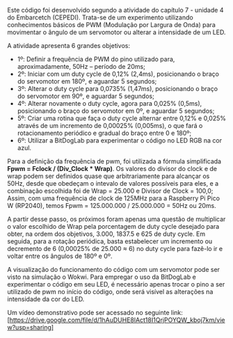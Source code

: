 Este código foi desenvolvido segundo a atividade do capítulo 7 - unidade 4 do Embarcetch (CEPEDI). Trata-se de um experimento utilizando conhecimentos básicos de PWM (Modulação por Largura de Onda) para movimentar o ângulo de um servomotor ou alterar a intensidade de um LED.

A atividade apresenta 6 grandes objetivos:
- 1º: Definir a frequência de PWM do pino utilizado para, aproximadamente, 50Hz – período de 20ms;
- 2º: Iniciar com um duty cycle de 0,12% (2,4ms), posicionando o braço do servomotor em 180º, e aguardar 5 segundos;
- 3º: Alterar o duty cycle para 0,0735% (1,47ms), posicionando o braço do servomotor em 90º, e aguardar 5 segundos;
- 4º: Alterar novamente o duty cycle, agora para 0,025% (0,5ms), posicionando o braço do servomotor em 0º, e aguardar 5 segundos;
- 5º: Criar uma rotina que faça o duty cycle alternar entre 0,12% e 0,025% através de um incremento de 0,00025% (0,005ms), o que fará o rotacionamento periódico e gradual do braço entre 0 e 180º;
- 6º: Utilizar a BitDogLab para experimentar o código no LED RGB na cor azul.

Para a definição da frequência de pwm, foi utilizada a fórmula simplificada **Fpwm = Fclock / (Div_Clock * Wrap)**.
Os valores do divisor do clock e de wrap podem ser definidos quase que arbitrariamente para alcançar os 50Hz, desde que obedeçam o intevalo de valores possíveis para eles, e a combinação escolhida foi de Wrap = 25.000 e Divisor de Clock = 100,0;
Assim, com uma frequência de clock de 125MHz para a Raspberry Pi Pico W (RP2040), temos Fpwm = 125.000.000 / 25.000.000 = 50Hz ou 20ms.

A partir desse passo, os próximos foram apenas uma questão de multiplicar o valor escolhido de Wrap pela porcentagem de duty cycle desejado para obter, na ordem dos objetivos, 3.000, 1837.5 e 625 de duty cycle.
Em seguida, para a rotação periódica, basta estabelecer um incremento ou decremento de 6 (0,00025% de 25.000 ≈ 6) no duty cycle para fazê-lo ir e voltar entre os ângulos de 180º e 0º.

A visualização do funcionamento do código com um servomotor pode ser visto na simulação o Wokwi.
Para empregar o uso da BitDogLab e experimentar o código em seu LED, é necessário apenas trocar o pino a ser utilizado de pwm no início do código, onde será visível as alterações na intensidade da cor do LED.

Um vídeo demonstrativo pode ser acessado no seguinte link:
[https://drive.google.com/file/d/1hAuDUHE8lAct18I1QrjPOYQW_kboj7km/view?usp=sharing]
